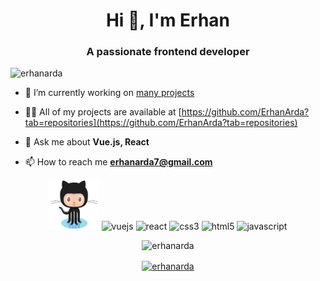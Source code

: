 <h1 align="center">Hi 👋, I'm Erhan</h1>
<h3 align="center">A passionate frontend developer</h3>
<p align="left"> <img src="https://komarev.com/ghpvc/?username=erhanarda" alt="erhanarda" /> </p>

- 🔭 I’m currently working on [many projects](https://github.com/ErhanArda?tab=repositories)

- 👨‍💻 All of my projects are available at [https://github.com/ErhanArda?tab=repositories](https://github.com/ErhanArda?tab=repositories)

- 💬 Ask me about **Vue.js, React**

- 📫 How to reach me **erhanarda7@gmail.com**

<p align="center">
<img src="https://github.com/ErhanArda/ErhanArda/blob/master/Octocat.png" alt=""octocat width="80" height="80"/>
<img src="https://konpa.github.io/devicon/devicon.git/icons/vuejs/vuejs-original-wordmark.svg" alt="vuejs" width="80" height="80"/> <img src="https://konpa.github.io/devicon/devicon.git/icons/react/react-original-wordmark.svg" alt="react" width="80 height="80"/> <img src="https://konpa.github.io/devicon/devicon.git/icons/css3/css3-original-wordmark.svg" alt="css3" width="80" height="80"/> <img src="https://konpa.github.io/devicon/devicon.git/icons/html5/html5-original-wordmark.svg" alt="html5" width="80" height="80"/> <img src="https://konpa.github.io/devicon/devicon.git/icons/javascript/javascript-original.svg" alt="javascript" width="80" height="80"/></p><p align="center"> <img src="https://github-readme-stats.vercel.app/api?username=erhanarda&show_icons=true" alt="erhanarda" /> 
</p>

<p align="center">
<a href="https://linkedin.com/in/erhanarda" target="blank"><img align="center" src="https://cdn.jsdelivr.net/npm/simple-icons@3.0.1/icons/linkedin.svg" alt="erhanarda" height="20" width="20" /></a>
</p>
<!--![image](https://github.com/ErhanArda/ErhanArda/blob/master/index.png)-->
<!--![image](https://github.com/ErhanArda/ErhanArda/blob/master/Octocat.png)-->


<!--
**ErhanArda/ErhanArda** is a ✨ _special_ ✨ repository because its `README.md` (this file) appears on your GitHub profile.

Here are some ideas to get you started:

- 🔭 I’m currently working on ...
- 🌱 I’m currently learning ...
- 👯 I’m looking to collaborate on ...
- 🤔 I’m looking for help with ...
- 💬 Ask me about ...
- 📫 How to reach me: ...
- 😄 Pronouns: ...
- ⚡ Fun fact: ...
-->
